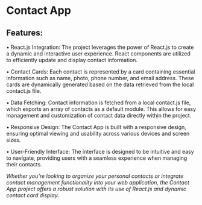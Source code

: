 # Contact App

## Features:

• React.js Integration: The project leverages the power of React.js to create a dynamic and interactive user experience. React components are utilized to efficiently update and display contact information.

• Contact Cards: Each contact is represented by a card containing essential information such as name, photo, phone number, and email address. These cards are dynamically generated based on the data retrieved from the local contact.js file.

• Data Fetching: Contact information is fetched from a local contact.js file, which exports an array of contacts as a default module. This allows for easy management and customization of contact data directly within the project.

• Responsive Design: The Contact App is built with a responsive design, ensuring optimal viewing and usability across various devices and screen sizes.

• User-Friendly Interface: The interface is designed to be intuitive and easy to navigate, providing users with a seamless experience when managing their contacts.

_Whether you're looking to organize your personal contacts or integrate contact management functionality into your web application, the Contact App project offers a robust solution with its use of React.js and dynamic contact card display._
